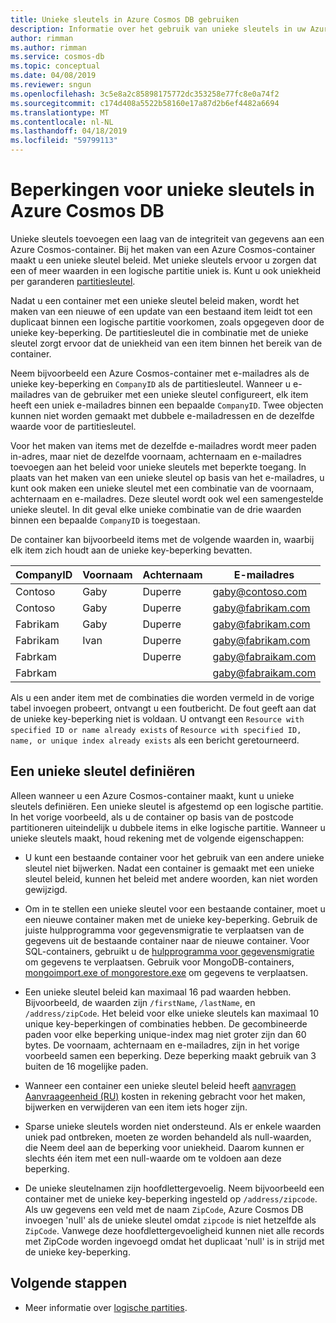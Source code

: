 ```yaml
---
title: Unieke sleutels in Azure Cosmos DB gebruiken
description: Informatie over het gebruik van unieke sleutels in uw Azure Cosmos-database
author: rimman
ms.author: rimman
ms.service: cosmos-db
ms.topic: conceptual
ms.date: 04/08/2019
ms.reviewer: sngun
ms.openlocfilehash: 3c5e8a2c85898175772dc353258e77fc8e0a74f2
ms.sourcegitcommit: c174d408a5522b58160e17a87d2b6ef4482a6694
ms.translationtype: MT
ms.contentlocale: nl-NL
ms.lasthandoff: 04/18/2019
ms.locfileid: "59799113"
---
```

# <a name="unique-key-constraints-in-azure-cosmos-db"></a>Beperkingen voor unieke sleutels in Azure Cosmos DB

Unieke sleutels toevoegen een laag van de integriteit van gegevens aan een Azure Cosmos-container. Bij het maken van een Azure Cosmos-container maakt u een unieke sleutel beleid. Met unieke sleutels ervoor u zorgen dat een of meer waarden in een logische partitie uniek is. Kunt u ook uniekheid per garanderen [partitiesleutel](partition-data.md). 

Nadat u een container met een unieke sleutel beleid maken, wordt het maken van een nieuwe of een update van een bestaand item leidt tot een duplicaat binnen een logische partitie voorkomen, zoals opgegeven door de unieke key-beperking. De partitiesleutel die in combinatie met de unieke sleutel zorgt ervoor dat de uniekheid van een item binnen het bereik van de container.

Neem bijvoorbeeld een Azure Cosmos-container met e-mailadres als de unieke key-beperking en `CompanyID` als de partitiesleutel. Wanneer u e-mailadres van de gebruiker met een unieke sleutel configureert, elk item heeft een uniek e-mailadres binnen een bepaalde `CompanyID`. Twee objecten kunnen niet worden gemaakt met dubbele e-mailadressen en de dezelfde waarde voor de partitiesleutel. 

Voor het maken van items met de dezelfde e-mailadres wordt meer paden in-adres, maar niet de dezelfde voornaam, achternaam en e-mailadres toevoegen aan het beleid voor unieke sleutels met beperkte toegang. In plaats van het maken van een unieke sleutel op basis van het e-mailadres, u kunt ook maken een unieke sleutel met een combinatie van de voornaam, achternaam en e-mailadres. Deze sleutel wordt ook wel een samengestelde unieke sleutel. In dit geval elke unieke combinatie van de drie waarden binnen een bepaalde `CompanyID` is toegestaan. 

De container kan bijvoorbeeld items met de volgende waarden in, waarbij elk item zich houdt aan de unieke key-beperking bevatten.

|CompanyID|Voornaam|Achternaam|E-mailadres|
|---|---|---|---|
|Contoso|Gaby|Duperre|gaby@contoso.com |
|Contoso|Gaby|Duperre|gaby@fabrikam.com|
|Fabrikam|Gaby|Duperre|gaby@fabrikam.com|
|Fabrikam|Ivan|Duperre|gaby@fabrikam.com|
|Fabrkam|   |Duperre|gaby@fabraikam.com|
|Fabrkam|   |   |gaby@fabraikam.com|

Als u een ander item met de combinaties die worden vermeld in de vorige tabel invoegen probeert, ontvangt u een foutbericht. De fout geeft aan dat de unieke key-beperking niet is voldaan. U ontvangt een `Resource with specified ID or name already exists` of `Resource with specified ID, name, or unique index already exists` als een bericht geretourneerd. 

## <a name="define-a-unique-key"></a>Een unieke sleutel definiëren

Alleen wanneer u een Azure Cosmos-container maakt, kunt u unieke sleutels definiëren. Een unieke sleutel is afgestemd op een logische partitie. In het vorige voorbeeld, als u de container op basis van de postcode partitioneren uiteindelijk u dubbele items in elke logische partitie. Wanneer u unieke sleutels maakt, houd rekening met de volgende eigenschappen:

* U kunt een bestaande container voor het gebruik van een andere unieke sleutel niet bijwerken. Nadat een container is gemaakt met een unieke sleutel beleid, kunnen het beleid met andere woorden, kan niet worden gewijzigd.

* Om in te stellen een unieke sleutel voor een bestaande container, moet u een nieuwe container maken met de unieke key-beperking. Gebruik de juiste hulpprogramma voor gegevensmigratie te verplaatsen van de gegevens uit de bestaande container naar de nieuwe container. Voor SQL-containers, gebruikt u de [hulpprogramma voor gegevensmigratie](import-data.md) om gegevens te verplaatsen. Gebruik voor MongoDB-containers, [mongoimport.exe of mongorestore.exe](mongodb-migrate.md) om gegevens te verplaatsen.

* Een unieke sleutel beleid kan maximaal 16 pad waarden hebben. Bijvoorbeeld, de waarden zijn `/firstName`, `/lastName`, en `/address/zipCode`. Het beleid voor elke unieke sleutels kan maximaal 10 unique key-beperkingen of combinaties hebben. De gecombineerde paden voor elke beperking unique-index mag niet groter zijn dan 60 bytes. De voornaam, achternaam en e-mailadres, zijn in het vorige voorbeeld samen een beperking. Deze beperking maakt gebruik van 3 buiten de 16 mogelijke paden.

* Wanneer een container een unieke sleutel beleid heeft [aanvragen Aanvraageenheid (RU)](request-units.md) kosten in rekening gebracht voor het maken, bijwerken en verwijderen van een item iets hoger zijn.

* Sparse unieke sleutels worden niet ondersteund. Als er enkele waarden uniek pad ontbreken, moeten ze worden behandeld als null-waarden, die Neem deel aan de beperking voor uniekheid. Daarom kunnen er slechts één item met een null-waarde om te voldoen aan deze beperking.

* De unieke sleutelnamen zijn hoofdlettergevoelig. Neem bijvoorbeeld een container met de unieke key-beperking ingesteld op `/address/zipcode`. Als uw gegevens een veld met de naam `ZipCode`, Azure Cosmos DB invoegen 'null' als de unieke sleutel omdat `zipcode` is niet hetzelfde als `ZipCode`. Vanwege deze hoofdlettergevoeligheid kunnen niet alle records met ZipCode worden ingevoegd omdat het duplicaat 'null' is in strijd met de unieke key-beperking.

## <a name="next-steps"></a>Volgende stappen

* Meer informatie over [logische partities](partition-data.md).

